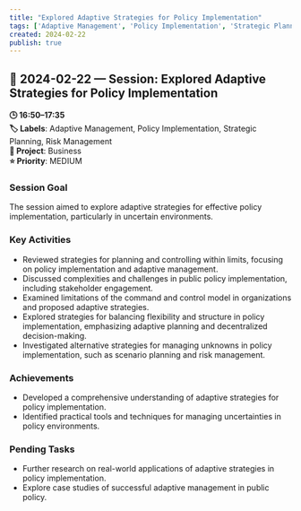 ```yaml
---
title: "Explored Adaptive Strategies for Policy Implementation"
tags: ['Adaptive Management', 'Policy Implementation', 'Strategic Planning', 'Risk Management']
created: 2024-02-22
publish: true
---
```


## 📅 2024-02-22 — Session: Explored Adaptive Strategies for Policy Implementation

**🕒 16:50–17:35**  
**🏷️ Labels**: Adaptive Management, Policy Implementation, Strategic Planning, Risk Management  
**📂 Project**: Business  
**⭐ Priority**: MEDIUM  


### Session Goal
The session aimed to explore adaptive strategies for effective policy implementation, particularly in uncertain environments.

### Key Activities
- Reviewed strategies for planning and controlling within limits, focusing on policy implementation and adaptive management.
- Discussed complexities and challenges in public policy implementation, including stakeholder engagement.
- Examined limitations of the command and control model in organizations and proposed adaptive strategies.
- Explored strategies for balancing flexibility and structure in policy implementation, emphasizing adaptive planning and decentralized decision-making.
- Investigated alternative strategies for managing unknowns in policy implementation, such as scenario planning and risk management.

### Achievements
- Developed a comprehensive understanding of adaptive strategies for policy implementation.
- Identified practical tools and techniques for managing uncertainties in policy environments.

### Pending Tasks
- Further research on real-world applications of adaptive strategies in policy implementation.
- Explore case studies of successful adaptive management in public policy.
